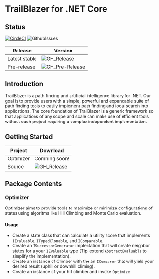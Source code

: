 # TrailBlazer for .NET Core

## Status

[![CircleCI](https://circleci.com/gh/jlat96/TBCore/tree/master.svg?style=svg&circle-token=a7d863cfb0fe6c6023a12dbf4aa8eca916c52f3b)](https://circleci.com/gh/jlat96/TBCore/tree/master) ![GithubIssues](https://img.shields.io/github/issues/jlat96/TBCore)

|Release|Version|
|-------|-------|
|Latest stable|![GH_Release](https://img.shields.io/github/v/release/jlat96/TBCore)|
|Pre-release|![GH_Pre-Release](https://img.shields.io/github/v/release/jlat96/TBCore?include_prereleases)|



## Introduction

TrailBlazer is a path finding and artificial intelligence library for .NET. Our goal is to provide users with a simple, powerful and expandable suite of path finding tools to easily implement path finding and local search into applications. The core foundation of TrailBlazer is a generic framework so that applications of any scope and scale can make use of efficient tools without each project requiring a complex independent implementation.

## Getting Started

|Project  |Download                                                            |
|---------|--------------------------------------------------------------------|
|Optimizer|Comning soon!                                                       |
|Source   |![GH_Release](https://img.shields.io/github/v/release/jlat96/TBCore)|

## Package Contents

### Optimizer

Optimizer aims to provide tools to maximize or minimize configurations of states using algoritms like Hill Climbing and Monte Carlo evaluation.

#### Usage

* Create a state class that can calculate a utility score that implements ```IEvaluable```, ```ITypedClonable```, and ```IComparable```. 
* Create an ```ISuccessorGenerator``` implentation that will create neighbor states for a your ```IEvaluable``` type (Tip: extend ```AbstractEvaluable``` to simplify the implementation). 
* Create an instance of Climber with the an ```IComparer``` that will yield your desired result (uphill or downhill climing). 
* Create an instance of your hill climber and invoke ```Optimize```
